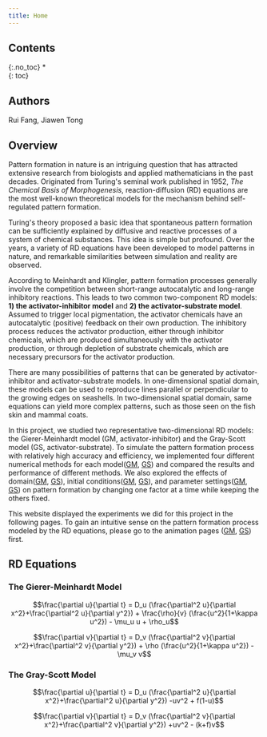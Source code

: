 ```yaml
---
title: Home 
---
```


## Contents
{:.no_toc}
*  
{: toc}


## Authors
Rui Fang, Jiawen Tong


## Overview 
Pattern formation in nature is an intriguing question that has attracted extensive research from biologists and applied mathematicians in the past decades. Originated from Turing's seminal work published in 1952, *The Chemical Basis of Morphogenesis*, reaction-diffusion (RD) equations are the most well-known theoretical models for the mechanism behind self-regulated pattern formation. 

Turing's theory proposed a basic idea that spontaneous pattern formation can be sufficiently explained by diffusive and reactive processes of a system of chemical substances. This idea is simple but profound. Over the years, a variety of RD equations have been developed to model patterns in nature, and remarkable similarities between simulation and reality are observed. 

According to Meinhardt and Klingler, pattern formation processes generally involve the competition between short-range autocatalytic and long-range inhibitory reactions. This leads to two common two-component RD models: **1) the activator-inhibitor model** and **2) the activator-substrate model**. Assumed to trigger local pigmentation, the activator chemicals have an autocatalytic (positive) feedback on their own production. The inhibitory process reduces the activator production, either through inhibitor chemicals, which are produced simultaneously with the activator production, or through depletion of substrate chemicals, which are necessary precursors for the activator production.

There are many possibilities of patterns that can be generated by activator-inhibitor and activator-substrate models. In one-dimensional spatial domain, these models can be used to reproduce lines parallel or perpendicular to the growing edges on seashells. In two-dimensional spatial domain, same equations can yield more complex patterns, such as those seen on the fish skin and mammal coats.  

In this project, we studied two representative two-dimensional RD models: the Gierer-Meinhardt model (GM, activator-inhibitor) and the Gray-Scott model (GS, activator-substrate). To simulate the pattern formation process with relatively high accuracy and efficiency, we implemented four different numerical methods for each model([GM](https://jasmineeeeetong.github.io/AM205_17Fall_Project_Publish/GM_Numerical_Methods.html), [GS](https://jasmineeeeetong.github.io/AM205_17Fall_Project_Publish/GS_Numerical_Methods.html)) and compared the results and performance of different methods. We also explored the effects of domain([GM](https://jasmineeeeetong.github.io/AM205_17Fall_Project_Publish/GM_Domain.html), [GS](https://jasmineeeeetong.github.io/AM205_17Fall_Project_Publish/GS_Domain.html)), initial conditions([GM](https://jasmineeeeetong.github.io/AM205_17Fall_Project_Publish/GM_Initial_Conditions.html), [GS](https://jasmineeeeetong.github.io/AM205_17Fall_Project_Publish/GS_Initial_Conditions.html)), and parameter settings([GM](https://jasmineeeeetong.github.io/AM205_17Fall_Project_Publish/GM_Parameters.html), [GS](https://jasmineeeeetong.github.io/AM205_17Fall_Project_Publish/GS_Parameters.html)) on pattern formation by changing one factor at a time while keeping the others fixed.

This website displayed the experiments we did for this project in the following pages. To gain an intuitive sense on the pattern formation process modeled by the RD equations, please go to the animation pages ([GM](https://jasmineeeeetong.github.io/AM205_17Fall_Project_Publish/GM_Pattern_Animation.html), [GS](https://jasmineeeeetong.github.io/AM205_17Fall_Project_Publish/GS_Pattern_Animation.html)) first. 


## RD Equations

### The Gierer-Meinhardt Model

$$\frac{\partial u}{\partial t} = D_u (\frac{\partial^2 u}{\partial x^2}+\frac{\partial^2 u}{\partial y^2}) + \frac{\rho}{v} (\frac{u^2}{1+\kappa u^2}) - \mu_u u + \rho_u$$

$$\frac{\partial v}{\partial t} = D_v (\frac{\partial^2 v}{\partial x^2}+\frac{\partial^2 v}{\partial y^2}) + \rho (\frac{u^2}{1+\kappa u^2}) - \mu_v v$$

### The Gray-Scott Model

$$\frac{\partial u}{\partial t} = D_u (\frac{\partial^2 u}{\partial x^2}+\frac{\partial^2 u}{\partial y^2}) -uv^2 + f(1-u)$$

$$\frac{\partial v}{\partial t} = D_v (\frac{\partial^2 v}{\partial x^2}+\frac{\partial^2 v}{\partial y^2}) +uv^2 - (k+f)v$$
